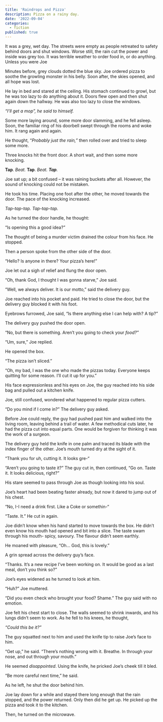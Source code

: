 ```yaml
---
title: 'Raindrops and Pizza'
description: Pizza on a rainy day.
date: '2022-09-04'
categories:
  - fiction
published: true
---
```


It was a grey, wet day. The streets were empty as people retreated to safety behind doors and shut windows. Worse still, the rain cut the power and inside was grey too. It was terrible weather to order food in, or do anything. Unless you were Joe

Minutes before, grey clouds dotted the blue sky. Joe ordered pizza to soothe the growling monster in his belly. Soon after, the skies opened, and all hope was lost.

He lay in bed and stared at the ceiling. His stomach continued to growl, but he was too lazy to do anything about it. Doors flew open and then shut again down the hallway. He was also too lazy to close the windows.

_“I’ll get a mop”, he said to himself._

Some more laying around, some more door slamming, and he fell asleep. Soon, the familiar ring of his doorbell swept through the rooms and woke him. It rang again and again. 

He thought, “_Probably_ _just_ _the rain,”_ then rolled over and tried to sleep some more.

Three knocks hit the front door. A short wait, and then some more knocking. 

**Tap**. *Beat.* **Tap**. *Beat.* **_Tap_**_._

Joe sat up; a bit confused – it was raining buckets after all. However, the sound of knocking could not be mistaken.

He took his time. Placing one foot after the other, he moved towards the door. The pace of the knocking increased.

_Tap-tap-tap. Tap-tap-tap._

As he turned the door handle, he thought:

“Is opening this a good idea?” 

The thought of being a murder victim drained the colour from his face. He stopped. 

Then a person spoke from the other side of the door.

“Hello? Is anyone in there? Your pizza’s here!”

Joe let out a sigh of relief and flung the door open.

“Oh, thank God, I thought I was gonna starve,” Joe said.

“Well, we always deliver. It is our motto,” said the delivery guy.

Joe reached into his pocket and paid. He tried to close the door, but the delivery guy blocked it with his foot.

Eyebrows furrowed, Joe said, “Is there anything else I can help with? A tip?”

The delivery guy pushed the door open. 

“No, but there is something. Aren’t you going to check your *food?”*

“Um, sure,” Joe replied.

He opened the box.

“The pizza isn’t sliced.”

“Oh, my bad, I was the one who made the pizzas today. Everyone keeps quitting for some reason. I’ll cut it up for you.”

His face expressionless and his eyes on Joe, the guy reached into his side bag and pulled out a kitchen knife. 

Joe, still confused, wondered what happened to regular pizza cutters.

“Do you mind if I come in?” The delivery guy asked.

Before Joe could reply, the guy had pushed past him and walked into the living room, leaving behind a trail of water. A few methodical cuts later, he had the pizza cut into equal parts. One would be forgiven for thinking it was the work of a surgeon.

The delivery guy held the knife in one palm and traced its blade with the index finger of the other. Joe’s mouth turned dry at the sight of it.

“Thank you for uh, cutting it. It looks gre-“

“Aren’t you going to taste it?” The guy cut in, then continued, “Go on. Taste it. It looks delicious, right?”

His stare seemed to pass through Joe as though looking into his soul.

Joe’s heart had been beating faster already, but now it dared to jump out of his chest.

“No, I-I need a drink first. Like a Coke or somethin-“

“Taste. It.” He cut in again.

Joe didn’t know when his hand started to move towards the box. He didn’t even know his mouth had opened and bit into a slice. The taste swam through his mouth- spicy, savoury. The flavour didn’t seem earthly.

He moaned with pleasure, “Oh… God, this is lovely.”

A grin spread across the delivery guy’s face.

“Thanks. It’s a new recipe I’ve been working on. It would be good as a last meal, don’t you think so?”

Joe’s eyes widened as he turned to look at him.

“Huh?” Joe muttered.

“Did you even check who brought your food? Shame.” The guy said with no emotion.

Joe felt his chest start to close. The walls seemed to shrink inwards, and his lungs didn’t seem to work. As he fell to his knees, he thought,

_“Could this be it?”_

The guy squatted next to him and used the knife tip to raise Joe’s face to him.

“Get up,” he said. “There’s nothing wrong with it. Breathe. In through your nose, and out through your mouth.”

He seemed _disappointed_. Using the knife, he pricked Joe’s cheek till it bled.

“Be more careful next time,” he said.

As he left, he shut the door behind him.

Joe lay down for a while and stayed there long enough that the rain stopped, and the power returned. Only then did he get up. He picked up the pizza and took it to the kitchen.

Then, he turned on the microwave.
